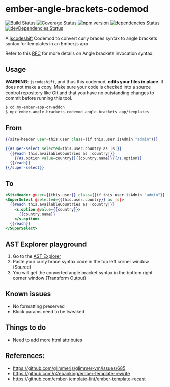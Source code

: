 # ember-angle-brackets-codemod

[![Build Status](https://travis-ci.org/rajasegar/ember-angle-brackets-codemod.svg?branch=master)](https://travis-ci.org/rajasegar/ember-angle-brackets-codemod) 
[![Coverage Status](https://coveralls.io/repos/github/rajasegar/ember-angle-brackets-codemod/badge.svg?branch=master)](https://coveralls.io/github/rajasegar/ember-angle-brackets-codemod?branch=master)
[![npm version](http://img.shields.io/npm/v/ember-angle-brackets-codemod.svg?style=flat)](https://npmjs.org/package/ember-angle-brackets-codemod "View this project on npm")
[![dependencies Status](https://david-dm.org/rajasegar/ember-angle-brackets-codemod/status.svg)](https://david-dm.org/rajasegar/ember-angle-brackets-codemod)
[![devDependencies Status](https://david-dm.org/rajasegar/ember-angle-brackets-codemod/dev-status.svg)](https://david-dm.org/rajasegar/ember-angle-brackets-codemod?type=dev)

A [jscodeshift](https://github.com/facebook/jscodeshift) Codemod to convert curly braces syntax to angle brackets syntax for templates
in an Ember.js app

Refer to this [RFC](https://github.com/emberjs/rfcs/blob/master/text/0311-angle-bracket-invocation.md) for more details on Angle brackets invocation syntax.

## Usage 

**WARNING**: `jscodeshift`, and thus this codemod, **edits your files in place**.
It does not make a copy. Make sure your code is checked into a source control
repository like Git and that you have no outstanding changes to commit before
running this tool.

```sh
$ cd my-ember-app-or-addon
$ npx ember-angle-brackets-codemod angle-brackets app/templates
```

## From
```hbs
{{site-header user=this.user class=(if this.user.isAdmin "admin")}}

{{#super-select selected=this.user.country as |s|}}
  {{#each this.availableCountries as |country|}}
    {{#s.option value=country}}{{country.name}}{{/s.option}}
  {{/each}}
{{/super-select}}
```

## To
```hbs
<SiteHeader @user={{this.user}} class={{if this.user.isAdmin "admin"}} />
<SuperSelect @selected={{this.user.country}} as |s|>
  {{#each this.availableCountries as |country|}}
    <s.option @value={{country}}>
      {{country.name}}
    </s.option>
  {{/each}}
</SuperSelect>
```

## AST Explorer playground

1. Go to the [AST Explorer](https://astexplorer.net/#/gist/b128d5545d7ccc52400b922f3b5010b4/571266d8c29cb8eb1bd5730c0c388526081cce46)
2. Paste your curly brace syntax code in the top left corner window (Source)
3. You will get the converted angle bracket syntax in the bottom right corner window (Transform Output)


## Known issues
- No formatting preserved
- Block params need to be tweaked

## Things to do
- Need to add more html attributes

## References:
 - https://github.com/glimmerjs/glimmer-vm/issues/685
 - https://github.com/q2ebanking/ember-template-rewrite
 - https://github.com/ember-template-lint/ember-template-recast
